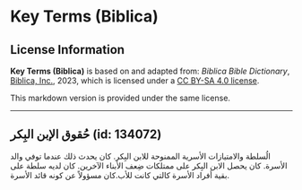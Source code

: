 # Key Terms (Biblica)

## License Information

**Key Terms (Biblica)** is based on and adapted from: _Biblica Bible Dictionary_, [Biblica, Inc.](https://www.biblica.com/), 2023, which is licensed under a [CC BY-SA 4.0 license](https://creativecommons.org/licenses/by-sa/4.0/legalcode.en).

This markdown version is provided under the same license.



--------------------------------

## حُقوق الإبن البِكر (id: 134072)

الُسلطة والامتيازات الأسرية الممنوحة للابن البِكر. كان يحدث ذلك عندما توفي والد الأسرة. كان يحصل الابن البِكر على ممتلكات ضِعف الأبناء الآخرين. كان لديه سلطة على بقية أفراد الأسرة كالتي كانت للأب.كان مسؤولاً عن كونه قائد الأسرة.


